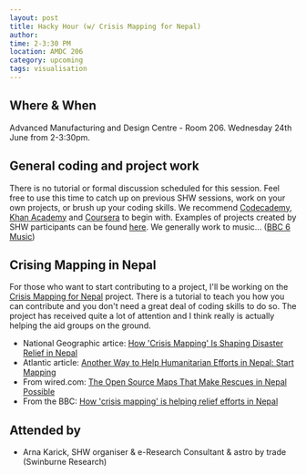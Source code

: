 ```yaml
---
layout: post
title: Hacky Hour (w/ Crisis Mapping for Nepal)
author: 
time: 2-3:30 PM
location: AMDC 206
category: upcoming
tags: visualisation
---
```


## Where & When

Advanced Manufacturing and Design Centre - Room 206. Wednesday 24th June from 2-3:30pm.

## General coding and project work

There is no tutorial or formal discussion scheduled for this session. Feel free to use this time to catch up on previous SHW sessions, work on your own projects, or brush up your coding skills. We recommend [Codecademy](http://www.codecademy.com), [Khan Academy](https://www.khanacademy.org) and [Coursera](https://www.coursera.org) to begin with. Examples of projects created by SHW participants can be found [here](http://thehackerwithin.github.io/swinburne/links.html). We generally work to music... ([BBC 6 Music](http://www.bbc.co.uk/6music))


## Crising Mapping in Nepal

For those who want to start contributing to a project, I'll be working on the [Crisis Mapping for Nepal](http://netengine.com.au/projects/crisis-mapping/) project. There is a tutorial to teach you how you can contribute and you don't need a great deal of coding skills to do so. The project has received quite a lot of attention and I think really is actually helping the aid groups on the ground. 

* National Geographic artice: [How 'Crisis Mapping' Is Shaping Disaster Relief in Nepal](http://news.nationalgeographic.com/2015/05/150501-nepal-crisis-mapping-disaster-relief-earthquake/)
* Atlantic article: [Another Way to Help Humanitarian Efforts in Nepal: Start Mapping](http://www.citylab.com/weather/2015/04/another-way-to-help-humanitarian-efforts-in-nepal-start-mapping/391523/)
* From wired.com: [The Open Source Maps That Make Rescues in Nepal Possible](http://www.wired.com/2015/05/the-open-source-maps-that-made-rescues-in-nepal-possible/)
* From the BBC: [How 'crisis mapping' is helping relief efforts in Nepal](http://www.bbc.com/news/world-asia-32603870)


## Attended by

* Arna Karick, SHW organiser & e-Research Consultant & astro by trade (Swinburne Research)
